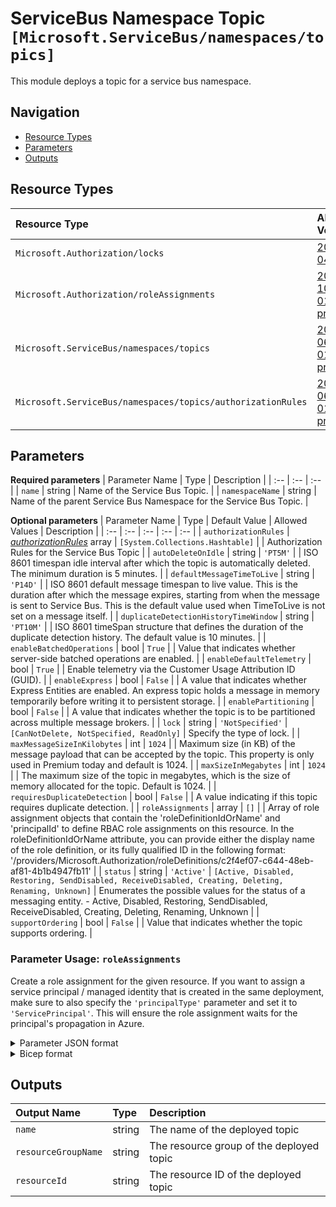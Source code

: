 # ServiceBus Namespace Topic `[Microsoft.ServiceBus/namespaces/topics]`

This module deploys a topic for a service bus namespace.

## Navigation

- [Resource Types](#Resource-Types)
- [Parameters](#Parameters)
- [Outputs](#Outputs)

## Resource Types

| Resource Type | API Version |
| :-- | :-- |
| `Microsoft.Authorization/locks` | [2017-04-01](https://docs.microsoft.com/en-us/azure/templates/Microsoft.Authorization/2017-04-01/locks) |
| `Microsoft.Authorization/roleAssignments` | [2020-10-01-preview](https://docs.microsoft.com/en-us/azure/templates/Microsoft.Authorization/2020-10-01-preview/roleAssignments) |
| `Microsoft.ServiceBus/namespaces/topics` | [2021-06-01-preview](https://docs.microsoft.com/en-us/azure/templates/Microsoft.ServiceBus/2021-06-01-preview/namespaces/topics) |
| `Microsoft.ServiceBus/namespaces/topics/authorizationRules` | [2021-06-01-preview](https://docs.microsoft.com/en-us/azure/templates/Microsoft.ServiceBus/2021-06-01-preview/namespaces/topics/authorizationRules) |

## Parameters

**Required parameters**
| Parameter Name | Type | Description |
| :-- | :-- | :-- |
| `name` | string | Name of the Service Bus Topic. |
| `namespaceName` | string | Name of the parent Service Bus Namespace for the Service Bus Topic. |

**Optional parameters**
| Parameter Name | Type | Default Value | Allowed Values | Description |
| :-- | :-- | :-- | :-- | :-- |
| `authorizationRules` | _[authorizationRules](authorizationRules/readme.md)_ array | `[System.Collections.Hashtable]` |  | Authorization Rules for the Service Bus Topic |
| `autoDeleteOnIdle` | string | `'PT5M'` |  | ISO 8601 timespan idle interval after which the topic is automatically deleted. The minimum duration is 5 minutes. |
| `defaultMessageTimeToLive` | string | `'P14D'` |  | ISO 8601 default message timespan to live value. This is the duration after which the message expires, starting from when the message is sent to Service Bus. This is the default value used when TimeToLive is not set on a message itself. |
| `duplicateDetectionHistoryTimeWindow` | string | `'PT10M'` |  | ISO 8601 timeSpan structure that defines the duration of the duplicate detection history. The default value is 10 minutes. |
| `enableBatchedOperations` | bool | `True` |  | Value that indicates whether server-side batched operations are enabled. |
| `enableDefaultTelemetry` | bool | `True` |  | Enable telemetry via the Customer Usage Attribution ID (GUID). |
| `enableExpress` | bool | `False` |  | A value that indicates whether Express Entities are enabled. An express topic holds a message in memory temporarily before writing it to persistent storage. |
| `enablePartitioning` | bool | `False` |  | A value that indicates whether the topic is to be partitioned across multiple message brokers. |
| `lock` | string | `'NotSpecified'` | `[CanNotDelete, NotSpecified, ReadOnly]` | Specify the type of lock. |
| `maxMessageSizeInKilobytes` | int | `1024` |  | Maximum size (in KB) of the message payload that can be accepted by the topic. This property is only used in Premium today and default is 1024. |
| `maxSizeInMegabytes` | int | `1024` |  | The maximum size of the topic in megabytes, which is the size of memory allocated for the topic. Default is 1024. |
| `requiresDuplicateDetection` | bool | `False` |  | A value indicating if this topic requires duplicate detection. |
| `roleAssignments` | array | `[]` |  | Array of role assignment objects that contain the 'roleDefinitionIdOrName' and 'principalId' to define RBAC role assignments on this resource. In the roleDefinitionIdOrName attribute, you can provide either the display name of the role definition, or its fully qualified ID in the following format: '/providers/Microsoft.Authorization/roleDefinitions/c2f4ef07-c644-48eb-af81-4b1b4947fb11' |
| `status` | string | `'Active'` | `[Active, Disabled, Restoring, SendDisabled, ReceiveDisabled, Creating, Deleting, Renaming, Unknown]` | Enumerates the possible values for the status of a messaging entity. - Active, Disabled, Restoring, SendDisabled, ReceiveDisabled, Creating, Deleting, Renaming, Unknown |
| `supportOrdering` | bool | `False` |  | Value that indicates whether the topic supports ordering. |


### Parameter Usage: `roleAssignments`

Create a role assignment for the given resource. If you want to assign a service principal / managed identity that is created in the same deployment, make sure to also specify the `'principalType'` parameter and set it to `'ServicePrincipal'`. This will ensure the role assignment waits for the principal's propagation in Azure.

<details>

<summary>Parameter JSON format</summary>

```json
"roleAssignments": {
    "value": [
        {
            "roleDefinitionIdOrName": "Reader",
            "description": "Reader Role Assignment",
            "principalIds": [
                "12345678-1234-1234-1234-123456789012", // object 1
                "78945612-1234-1234-1234-123456789012" // object 2
            ]
        },
        {
            "roleDefinitionIdOrName": "/providers/Microsoft.Authorization/roleDefinitions/c2f4ef07-c644-48eb-af81-4b1b4947fb11",
            "principalIds": [
                "12345678-1234-1234-1234-123456789012" // object 1
            ],
            "principalType": "ServicePrincipal"
        }
    ]
}
```

</details>

<details>

<summary>Bicep format</summary>

```bicep
roleAssignments: [
    {
        roleDefinitionIdOrName: 'Reader'
        description: 'Reader Role Assignment'
        principalIds: [
            '12345678-1234-1234-1234-123456789012' // object 1
            '78945612-1234-1234-1234-123456789012' // object 2
        ]
    }
    {
        roleDefinitionIdOrName: '/providers/Microsoft.Authorization/roleDefinitions/c2f4ef07-c644-48eb-af81-4b1b4947fb11'
        principalIds: [
            '12345678-1234-1234-1234-123456789012' // object 1
        ]
        principalType: 'ServicePrincipal'
    }
]
```

</details>
<p>

## Outputs

| Output Name | Type | Description |
| :-- | :-- | :-- |
| `name` | string | The name of the deployed topic |
| `resourceGroupName` | string | The resource group of the deployed topic |
| `resourceId` | string | The resource ID of the deployed topic |

